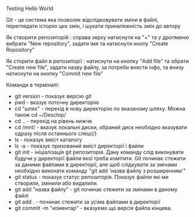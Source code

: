 Testing Hello World

Git - це система яка позволяє відслідковувати зміни в файлі, переглядати історію цих змін, і шукати приналежність змін до автору

Як створити репозиторій : справа зерху натиснути на "+" та у дропменю вибрати "New repository", задати імя та натиснути кнопу "Create Ropository"

Як сторити файл в репозиторії : натиснути на кнопку "Add file" та обрати "Create new file", задати назву файлу, за потреби внести інфо, та внизу натиснути на кнопку "Commit new file"

Команди в терміналі:

* git version - показує версію git
* pwd - вказує поточну директорію
* cd "шлях" - перехід в нову директорію по вказаному шляху. Можна також cd ~/Desctop/
* cd .. - перехід на рівень нижче
* cd /mnt/ - вказує локальні диски, обраний диск необхідно вказувати одразу після останнього слеш(/)
* ls - показує вміст каталогу
* ls -a  - показує прихований вміст директорії і файли
* git init - ініціалізація git репозиторія. Дану команду слід виконувати будучи у директорії файли якої треба комітити. Git починає стежити за даними файлами в директорії, але щоб слідкувати за змінами необхідно виконати команду "git add 'назва файлу з розширенням'"
* git status - показує статус репозиторія. Показує файли які ми створили, змінили або видалили.
* git add "назва файлу" - git починає стежити за змінами в даному файлі
* git add . - починає стежити за усіма файлами в директорії 
* git commit -m "коментар" - вказуємо що версія файла кінцева.
